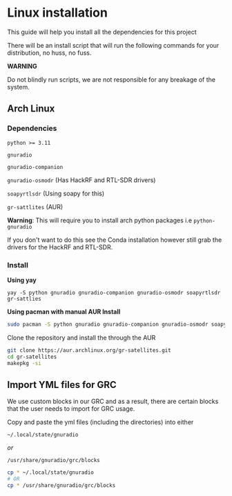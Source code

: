 # Linux installation
This guide will help you install all the dependencies for this project

There will be an install script that will run the following commands for your distribution, no huss, no fuss.

**WARNING**

Do not blindly run scripts, we are not responsible for any breakage of the system.

## Arch Linux
### Dependencies 
`python >= 3.11`

`gnuradio`

`gnuradio-companion`

`gnuradio-osmodr` (Has HackRF and RTL-SDR drivers)

`soapyrtlsdr` (Using soapy for this)

`gr-sattlites` (AUR)

**Warning**:
This will require you to install arch python packages i.e `python-gnuradio`

If you don't want to do this see the Conda installation however still grab the drivers for the HackRF and RTL-SDR.

### Install

**Using yay**

`yay -S python gnuradio gnuradio-companion gnuradio-osmodr soapyrtlsdr gr-sattlies`

**Using pacman with manual AUR Install**

```bash
sudo pacman -S python gnuradio gnuradio-companion gnuradio-osmodr soapyrtlsdr
```
Clone the repository and install the through the AUR
```bash
git clone https://aur.archlinux.org/gr-satellites.git
cd gr-satellites
makepkg -si
```


## Import YML files for GRC

We use custom blocks in our GRC and as a result, there are certain blocks that the user needs to import for GRC usage.

Copy and paste the yml files (including the directories) into either 

`~/.local/state/gnuradio`

*or*
	
`/usr/share/gnuradio/grc/blocks`

```bash
cp * ~/.local/state/gnuradio
# OR
cp * /usr/share/gnuradio/grc/blocks
```





